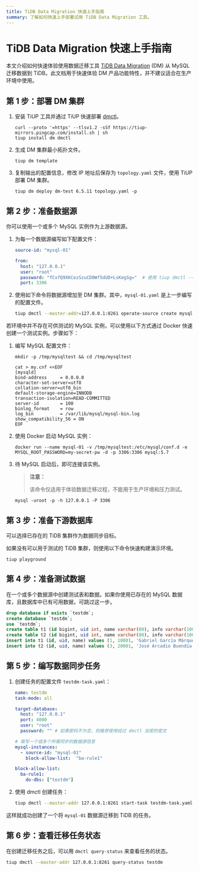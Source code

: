```yaml
---
title: TiDB Data Migration 快速上手指南
summary: 了解如何快速上手部署试用 TiDB Data Migration 工具。
---
```


# TiDB Data Migration 快速上手指南

本文介绍如何快速体验使用数据迁移工具 [TiDB Data Migration](https://github.com/pingcap/dm) (DM) 从 MySQL 迁移数据到 TiDB。此文档用于快速体验 DM 产品功能特性，并不建议适合在生产环境中使用。

## 第 1 步：部署 DM 集群

1. 安装 TiUP 工具并通过 TiUP 快速部署 [dmctl](/dm/dmctl-introduction.md)。

    
    ```shell
    curl --proto '=https' --tlsv1.2 -sSf https://tiup-mirrors.pingcap.com/install.sh | sh
    tiup install dm dmctl
    ```

2. 生成 DM 集群最小拓扑文件。

    
    ```
    tiup dm template
    ```

3. 复制输出的配置信息，修改 IP 地址后保存为 `topology.yaml` 文件，使用 TiUP 部署 DM 集群。

    
    ```shell
    tiup dm deploy dm-test 6.5.11 topology.yaml -p
    ```

## 第 2 步：准备数据源

你可以使用一个或多个 MySQL 实例作为上游数据源。

1. 为每一个数据源编写如下配置文件：

    
    ```yaml
    source-id: "mysql-01"

    from:
      host: "127.0.0.1"
      user: "root"
      password: "fCxfQ9XKCezSzuCD0Wf5dUD+LsKegSg="  # 使用 tiup dmctl --encrypt "123456" 加密。
      port: 3306
    ```

2. 使用如下命令将数据源增加至 DM 集群。其中，`mysql-01.yaml` 是上一步编写的配置文件。

    
    ```bash
    tiup dmctl --master-addr=127.0.0.1:8261 operate-source create mysql-01.yaml # --master-addr 填写 master_servers 其中之一。
    ```

若环境中并不存在可供测试的 MySQL 实例，可以使用以下方式通过 Docker 快速创建一个测试实例。步骤如下：

1. 编写 MySQL 配置文件：

    
    ```shell
    mkdir -p /tmp/mysqltest && cd /tmp/mysqltest

    cat > my.cnf <<EOF
    [mysqld]
    bind-address     = 0.0.0.0
    character-set-server=utf8
    collation-server=utf8_bin
    default-storage-engine=INNODB
    transaction-isolation=READ-COMMITTED
    server-id        = 100
    binlog_format    = row
    log_bin          = /var/lib/mysql/mysql-bin.log
    show_compatibility_56 = ON
    EOF
    ```

2. 使用 Docker 启动 MySQL 实例：

    
    ```shell
    docker run --name mysql-01 -v /tmp/mysqltest:/etc/mysql/conf.d -e MYSQL_ROOT_PASSWORD=my-secret-pw -d -p 3306:3306 mysql:5.7
    ```

3. 待 MySQL 启动后，即可连接该实例。

    > **注意：**
    >
    > 该命令仅适用于体验数据迁移过程，不能用于生产环境和压力测试。

    
    ```shell
    mysql -uroot -p -h 127.0.0.1 -P 3306
    ```

## 第 3 步：准备下游数据库

可以选择已存在的 TiDB 集群作为数据同步目标。

如果没有可以用于测试的 TiDB 集群，则使用以下命令快速构建演示环境。


```shell
tiup playground
```

## 第 4 步：准备测试数据

在一个或多个数据源中创建测试表和数据。如果你使用已存在的 MySQL 数据库，且数据库中已有可用数据，可跳过这一步。


```sql
drop database if exists `testdm`;
create database `testdm`;
use `testdm`;
create table t1 (id bigint, uid int, name varchar(80), info varchar(100), primary key (`id`), unique key(`uid`)) DEFAULT CHARSET=utf8mb4 COLLATE=utf8mb4_bin;
create table t2 (id bigint, uid int, name varchar(80), info varchar(100), primary key (`id`), unique key(`uid`)) DEFAULT CHARSET=utf8mb4 COLLATE=utf8mb4_bin;
insert into t1 (id, uid, name) values (1, 10001, 'Gabriel García Márquez'), (2, 10002, 'Cien años de soledad');
insert into t2 (id, uid, name) values (3, 20001, 'José Arcadio Buendía'), (4, 20002, 'Úrsula Iguarán'), (5, 20003, 'José Arcadio');
```

## 第 5 步：编写数据同步任务

1. 创建任务的配置文件 `testdm-task.yaml`：

    
    ```yaml
    name: testdm
    task-mode: all

    target-database:
      host: "127.0.0.1"
      port: 4000
      user: "root"
      password: "" # 如果密码不为空，则推荐使用经过 dmctl 加密的密文

    # 填写一个或多个所需同步的数据源信息
    mysql-instances:
      - source-id: "mysql-01"
        block-allow-list:  "ba-rule1"

    block-allow-list:
      ba-rule1:
        do-dbs: ["testdm"]
    ```

2. 使用 dmctl 创建任务：

    
    ```bash
    tiup dmctl --master-addr 127.0.0.1:8261 start-task testdm-task.yaml
    ```

这样就成功创建了一个将 `mysql-01` 数据源迁移到 TiDB 的任务。

## 第 6 步：查看迁移任务状态

在创建迁移任务之后，可以用 `dmctl query-status` 来查看任务的状态。


```bash
tiup dmctl --master-addr 127.0.0.1:8261 query-status testdm
```

